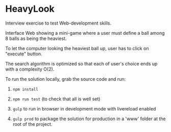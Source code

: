 # HeavyLook
Interview exercise to test Web-development skills.

Interface Web showing a mini-game where a user must define a ball among 8 balls as being the heaviest. 

To let the computer looking the heaviest ball up, user has to click on "execute" button.

The search algorithm is optimized so that each of user's choice ends up with a complexity O(2).

To run the solution locally, grab the source code and run: 

1) ```npm install```

2) ```npm run test``` (to check that all is well set)

3) ```gulp``` to run in browser in development mode with livereload enabled

4) ```gulp prod``` to package the solution for production in a 'www' folder at the root of the project. 
